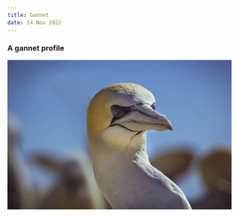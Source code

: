 ```yaml
---
title: Gannet
date: 14 Nov 2022
---
```


### A gannet profile


![Gannet](gannet-portrait.jpg?width=200px#center)


